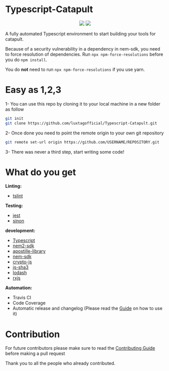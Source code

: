 # Typescript-Catapult
<p align="center">
  <p align="center">
    <a href="https://travis-ci.org/luxtagofficial/Typescript-Catapult"><img src="https://travis-ci.org/luxtagofficial/Typescript-Catapult.svg?branch=master"></a>
    <a href="https://codecov.io/gh/luxtagofficial/Typescript-Catapult">
    <img src="https://codecov.io/gh/luxtagofficial/Typescript-Catapult/branch/master/graph/badge.svg" />
    </a>
  </p>
</p>

A fully automated Typescript environment to start building your tools for catapult.

Because of a security vulnerability in a dependency in nem-sdk, you need to force resolution of dependencies.
Run `npx npm-force-resolutions` before you do `npm install`.

You do **not** need to run `npx npm-force-resolutions` if you use yarn.

# Easy as 1,2,3
1- You can use this repo by cloning it to your local machine in a new folder as follow
```bash
git init
git clone https://github.com/luxtagofficial/Typescript-Catapult.git
```
2- Once done you need to point the remote origin to your own git repository
```bash
git remote set-url origin https://github.com/USERNAME/REPOSITORY.git
```
3- There was never a third step, start writing some code!
# What do you get
**Linting:**
- [tslint](https://github.com/palantir/tslint)

**Testing:**
- [jest](https://github.com/facebook/jest)
- [sinon](https://github.com/sinonjs/sinon)

**development:**
- [Typescript](https://github.com/Microsoft/TypeScript)
- [nem2-sdk](https://github.com/nemtech/nem2-sdk-typescript-javascript)
- [apostille-library](https://github.com/luxtagofficial/Apostille-library)
- [nem-sdk](https://github.com/QuantumMechanics/NEM-sdk)
- [crypto-js](https://github.com/brix/crypto-js)
- [js-sha3](https://github.com/emn178/js-sha3)
- [lodash](https://github.com/lodash/lodash)
- [rxjs](https://github.com/ReactiveX/rxjs)

**Automation:**
- Travis CI
- Code Coverage
- Automatic release and changelog (Please read the [Guide](./.github/GUIDE.md) on how to use it)

# Contribution
For future contributors please make sure to read the [Contributing Guide](./.github/GUIDE.md) before making a pull request

Thank you to all the people who already contributed.